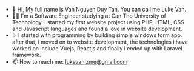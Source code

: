 - 👋 Hi, My full name is Van Nguyen Duy Tan. You can call me Luke Van.
- 🧑‍💻 I'm a Software Engineer studying at Can Tho University of Technology. I started my first website project using PHP, HTML, CSS and Javascript languages and found a love in             website development.
- ✨ I started with programming by building simple windows form app. after that, i moved on to website development, the technologies i have worked on include Vuejs, Reactjs and         finally i ended up with Laravel framework.
- 📫 How to reach me: lukevanizme@gmail.com
